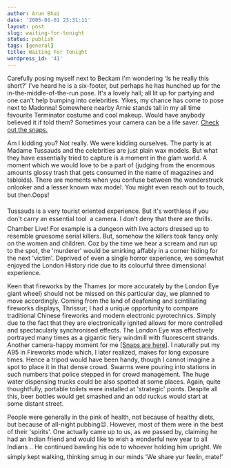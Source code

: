 ```yaml
---
author: Arun Bhai
date: '2005-01-01 23:31:11'
layout: post
slug: waiting-for-tonight
status: publish
tags: [general]
title: Waiting For Tonight
wordpress_id: '41'
---
```


Carefully posing myself next to Beckam I'm wondering 'Is he really this short?' I've heard he is a six-footer, but perhaps he has hunched up for the in-the-middle-of-the-run pose. It's a lovely hall; all lit up for partying and one can't help bumping into celebrities. Yikes, my chance has come to pose next to Madonna! Somewhere nearby Arnie stands tall in my all time favourite Terminator costume and cool makeup. Would have anybody believed it if told them? Sometimes your camera can be a life saver. <a href="http://www.arunrocks.com/gallery/thumbnails.php?album=11">Check out the snaps. </a>

Am I kidding you? Not really. We were kidding ourselves. The party is at Madame Tussauds and the celebrities are just plain wax models. But what they have essentially tried to capture is a moment in the glam world. A moment which we would love to be a part of (judging from the enormous amounts glossy trash that gets consumed in the name of magazines and tabloids). There are moments when you confuse between the wonderstruck onlooker and a lesser known wax model. You might even reach out to touch, but then.Oops!

Tussauds is a very tourist oriented experience. But it's worthless if you don't carry an essential tool  a camera. I don't deny that there are thrills. Chamber Live! For example is a dungeon with live actors dressed up to resemble gruesome serial killers. But, somehow the killers took fancy only on the women and children. Coz by the time we hear a scream and run up to the spot, the 'murderer' would be smirking affably in a corner hiding for the next 'victim'. Deprived of even a single horror experience, we somewhat enjoyed the London History ride due to its colourful three dimensional experience.

Keen that fireworks by the Thames (or more accurately by the London Eye giant wheel) should not be missed on this particular day, we planned to move accordingly. Coming from the land of deafening and scintillating fireworks displays, Thrissur; I had a unique opportunity to compare traditional Chinese fireworks and modern electronic pyrotechnics. Simply due to the fact that they are electronically ignited allows for more controlled and spectacularly synchronised effects. The London Eye was effectively portrayed many times as a gigantic fiery windmill with fluorescent strands. Another camera-happy moment for me <a href="http://www.arunrocks.com/gallery/thumbnails.php?album=12">[Snaps are here]</a>. I naturally put my A95 in Fireworks mode which, I later realized, makes for long exposure times. Hence a tripod would have been handy, though I cannot imagine a spot to place it in that dense crowd. Swarms were pouring into stations in such numbers that police stepped in for crowd management. The huge water dispensing trucks could be also spotted at some places. Again, quite thoughtfully, portable toilets were installed at 'strategic' points. Despite all this, beer bottles would get smashed and an odd ruckus would start at some distant street.

People were generally in the pink of health, not because of healthy diets, but because of all-night pubbing:wink:. However, most of them were in the best of their 'spirits'. One actually came up to us, as we passed by, claiming he had an Indian friend and would like to wish a wonderful new year to all Indians .. He continued bawling his ode to whoever holding him upright. We simply kept walking, thinking smug in our minds 'We share yur feelin, mate!'<!--ef8c491929d43158ae39cec9985fefbf--><!--f20489b60bf646e634a51e5fd8ef2b7e-->
